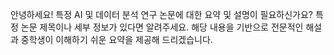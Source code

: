 안녕하세요! 특정 AI 및 데이터 분석 연구 논문에 대한 요약 및 설명이 필요하신가요? 특정 논문 제목이나 세부 정보가 있다면 알려주세요. 해당 내용을 기반으로 전문적인 해설과 중학생이 이해하기 쉬운 요약을 제공해 드리겠습니다.